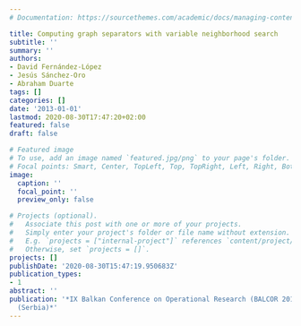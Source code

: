 ```yaml
---
# Documentation: https://sourcethemes.com/academic/docs/managing-content/

title: Computing graph separators with variable neighborhood search
subtitle: ''
summary: ''
authors:
- David Fernández-López
- Jesús Sánchez-Oro
- Abraham Duarte
tags: []
categories: []
date: '2013-01-01'
lastmod: 2020-08-30T17:47:20+02:00
featured: false
draft: false

# Featured image
# To use, add an image named `featured.jpg/png` to your page's folder.
# Focal points: Smart, Center, TopLeft, Top, TopRight, Left, Right, BottomLeft, Bottom, BottomRight.
image:
  caption: ''
  focal_point: ''
  preview_only: false

# Projects (optional).
#   Associate this post with one or more of your projects.
#   Simply enter your project's folder or file name without extension.
#   E.g. `projects = ["internal-project"]` references `content/project/deep-learning/index.md`.
#   Otherwise, set `projects = []`.
projects: []
publishDate: '2020-08-30T15:47:19.950683Z'
publication_types:
- 1
abstract: ''
publication: '*IX Balkan Conference on Operational Research (BALCOR 2013). Belgrade
  (Serbia)*'
---
```


